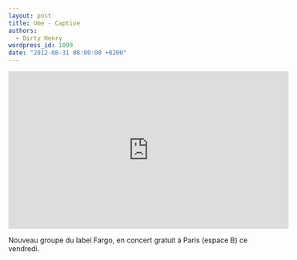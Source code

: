 ```yaml
---
layout: post
title: Ume - Captive
authors:
  - Dirty Henry
wordpress_id: 1099
date: "2012-08-31 08:00:00 +0200"
---
```


<iframe width="560" height="315" src="http://www.youtube.com/embed/domB9HIhRck" frameborder="0" allowfullscreen></iframe>

Nouveau groupe du label Fargo, en concert gratuit à Paris (espace B) ce
vendredi.
